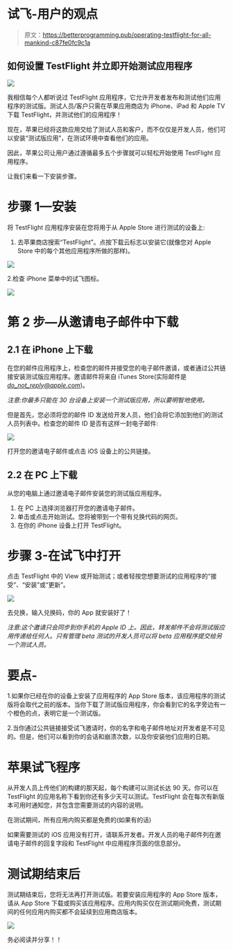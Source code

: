 # 试飞-用户的观点

> 原文：<https://betterprogramming.pub/operating-testflight-for-all-mankind-c87fe0fc9c1a>

## 如何设置 TestFlight 并立即开始测试应用程序

![](img/3557e880e23c72a4f3190d53f175ecc5.png)

我相信每个人都听说过 TestFlight 应用程序，它允许开发者发布和测试他们应用程序的测试版。测试人员/客户只需在苹果应用商店为 iPhone、iPad 和 Apple TV 下载 TestFlight，并测试他们的应用程序！

现在，苹果已经将这款应用交给了测试人员和客户，而不仅仅是开发人员，他们可以安装“测试版应用”，在测试环境中查看他们的应用。

因此，苹果公司让用户通过遵循最多五个步骤就可以轻松开始使用 TestFlight 应用程序。

让我们来看一下安装步骤。

# 步骤 1—安装

将 TestFlight 应用程序安装在您将用于从 Apple Store 进行测试的设备上:

1.  去苹果商店搜索“TestFlight”。点按下载云标志以安装它(就像您对 Apple Store 中的每个其他应用程序所做的那样)。

![](img/681a1b617cd3c600337192e79dce90f5.png)

2.检查 iPhone 菜单中的试飞图标。

![](img/25f3e9bbfc6ef97c3284a5886e57ae90.png)

# 第 2 步—从邀请电子邮件中下载

## 2.1 在 iPhone 上下载

在您的邮件应用程序上，检查您的邮件并接受您的电子邮件邀请，或者通过公共链接安装测试版应用程序。邀请邮件将来自 iTunes Store(实际邮件是*do_not_reply@apple.com*)。

*注意:你最多只能在 30 台设备上安装一个测试版应用，所以要明智地使用。*

但是首先，您必须将您的邮件 ID 发送给开发人员，他们会将它添加到他们的测试人员列表中。检查您的邮件 ID 是否有这样一封电子邮件:

![](img/e05ad1ce791b8801e70062d3a9b6ebcc.png)

打开您的邀请电子邮件或点击 iOS 设备上的公共链接。

## 2.2 在 PC 上下载

从您的电脑上通过邀请电子邮件安装您的测试版应用程序。

1.  在 PC 上选择浏览器打开您的邀请电子邮件。
2.  单击或点击开始测试。您将被带到一个带有兑换代码的网页。
3.  在你的 iPhone 设备上打开 TestFlight。

# 步骤 3-在试飞中打开

点击 TestFlight 中的 View 或开始测试；或者轻按您想要测试的应用程序的“接受”、“安装”或“更新”。

![](img/6c46a54cafee4f382c189cef7e45927d.png)

去兑换，输入兑换码，你的 App 就安装好了！

*注意:这个邀请只会同步到你手机的 Apple ID 上。因此，转发邮件不会将测试版应用传递给任何人。只有管理 beta 测试的开发人员可以将 beta 应用程序提交给另一个测试人员。*

# 要点-

1.如果你已经在你的设备上安装了应用程序的 App Store 版本，该应用程序的测试版将会取代之前的版本。当你下载了测试版应用程序，你会看到它的名字旁边有一个橙色的点，表明它是一个测试版。

2.当你通过公共链接接受试飞邀请时，你的名字和电子邮件地址对开发者是不可见的。但是，他们可以看到你的会话和崩溃次数，以及你安装他们应用的日期。

# 苹果试飞程序

从开发人员上传他们的构建的那天起，每个构建可以测试长达 90 天。你可以在 TestFlight 的应用名称下看到你还有多少天可以测试。TestFlight 会在每次有新版本可用时通知您，并包含您需要测试的内容的说明。

在测试期间，所有应用内购买都是免费的(如果有的话)

如果需要测试的 iOS 应用没有打开，请联系开发者。开发人员的电子邮件列在邀请电子邮件的回复字段和 TestFlight 中应用程序页面的信息部分。

# 测试期结束后

测试期结束后，您将无法再打开测试版。若要安装应用程序的 App Store 版本，请从 App Store 下载或购买该应用程序。应用内购买仅在测试期间免费，测试期间的任何应用内购买都不会延续到应用商店版本。

![](img/ae72949e4b808993cdd0839579c4dc09.png)

务必阅读并分享！！